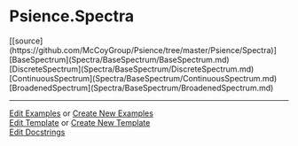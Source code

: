 # <a id="Psience.Spectra">Psience.Spectra</a> 
<div class="docs-source-link" markdown="1">
[[source](https://github.com/McCoyGroup/Psience/tree/master/Psience/Spectra)]
</div>
    


<div class="container alert alert-secondary bg-light">
  <div class="row">
   <div class="col" markdown="1">
[BaseSpectrum](Spectra/BaseSpectrum/BaseSpectrum.md)   
</div>
   <div class="col" markdown="1">
[DiscreteSpectrum](Spectra/BaseSpectrum/DiscreteSpectrum.md)   
</div>
   <div class="col" markdown="1">
[ContinuousSpectrum](Spectra/BaseSpectrum/ContinuousSpectrum.md)   
</div>
</div>
  <div class="row">
   <div class="col" markdown="1">
[BroadenedSpectrum](Spectra/BaseSpectrum/BroadenedSpectrum.md)   
</div>
</div>
</div>





___

[Edit Examples](https://github.com/McCoyGroup/Psience/edit/master/ci/examples/Psience/Spectra.md) or 
[Create New Examples](https://github.com/McCoyGroup/Psience/new/master/?filename=ci/examples/Psience/Spectra.md) <br/>
[Edit Template](https://github.com/McCoyGroup/Psience/edit/master/ci/docs/Psience/Spectra.md) or 
[Create New Template](https://github.com/McCoyGroup/Psience/new/master/?filename=ci/docs/templates/Psience/Spectra.md) <br/>
[Edit Docstrings](https://github.com/McCoyGroup/Psience/edit/master/Psience/Spectra/__init__.py?message=Update%20Docs)